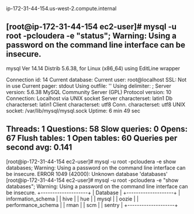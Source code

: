 
ip-172-31-44-154.us-west-2.compute.internal

[root@ip-172-31-44-154 ec2-user]# mysql -u root -pcloudera -e "status";
Warning: Using a password on the command line interface can be insecure.
--------------
mysql  Ver 14.14 Distrib 5.6.38, for Linux (x86_64) using  EditLine wrapper

Connection id:          14
Current database:
Current user:           root@localhost
SSL:                    Not in use
Current pager:          stdout
Using outfile:          ''
Using delimiter:        ;
Server version:         5.6.38 MySQL Community Server (GPL)
Protocol version:       10
Connection:             Localhost via UNIX socket
Server characterset:    latin1
Db     characterset:    latin1
Client characterset:    utf8
Conn.  characterset:    utf8
UNIX socket:            /var/lib/mysql/mysql.sock
Uptime:                 6 min 49 sec

Threads: 1  Questions: 58  Slow queries: 0  Opens: 67  Flush tables: 1  Open tables: 60  Queries per second avg: 0.141
--------------


[root@ip-172-31-44-154 ec2-user]# mysql -u root -pcloudera -e show databases;
Warning: Using a password on the command line interface can be insecure.
ERROR 1049 (42000): Unknown database 'databases'
[root@ip-172-31-44-154 ec2-user]# mysql -u root -pcloudera -e "show databases";
Warning: Using a password on the command line interface can be insecure.
+--------------------+
| Database           |
+--------------------+
| information_schema |
| hive               |
| hue                |
| mysql              |
| oozie              |
| performance_schema |
| rman               |
| scm                |
| sentry             |
+--------------------+
